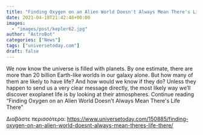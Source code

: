 ```yaml
---
title: "Finding Oxygen on an Alien World Doesn't Always Mean There's Life There"
date: 2021-04-18T21:42:48+00:00
images:
  - "images/post/kepler62.jpg"
author: "AstroBot"
categories: ["News"]
tags: ["universetoday.com"]
draft: false
---
```


We now know the universe is filled with planets. By one estimate, there are more than 20 billion Earth-like worlds in our galaxy alone. But how many of them are likely to have life? And how would we know if they do? Unless they happen to send us a very clear message directly, the most likely way we’ll discover exoplanet life is by looking at their atmospheres. Continue reading “Finding Oxygen on an Alien World Doesn't Always Mean There's Life There” 

Διαβάστε περισσότερα: https://www.universetoday.com/150885/finding-oxygen-on-an-alien-world-doesnt-always-mean-theres-life-there/
